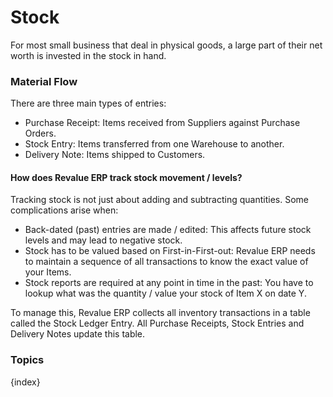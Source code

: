 # Stock

For most small business that deal in physical goods, a large part of their net
worth is invested in the stock in hand.

### Material Flow

There are three main types of entries:

  * Purchase Receipt: Items received from Suppliers against Purchase Orders.
  * Stock Entry: Items transferred from one Warehouse to another.
  * Delivery Note: Items shipped to Customers.

#### How does Revalue ERP track stock movement / levels?

Tracking stock is not just about adding and subtracting quantities. Some
complications arise when:

  * Back-dated (past) entries are made / edited: This affects future stock levels and may lead to negative stock.
  * Stock has to be valued based on First-in-First-out: Revalue ERP needs to maintain a sequence of all transactions to know the exact value of your Items.
  * Stock reports are required at any point in time in the past: You have to lookup what was the quantity / value your stock of Item X on date Y.

To manage this, Revalue ERP collects all inventory transactions in a table called
the Stock Ledger Entry. All Purchase Receipts, Stock Entries and Delivery
Notes update this table.

### Topics

{index}

